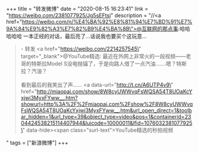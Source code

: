 +++
title = "转发微博"
date = "2020-08-15 16:23:41"
link = "https://weibo.com/2381077925/Jg5sEFtsi"
description = "//<a href=\"https://weibo.com/n/%E4%BA%92%E8%81%94%E7%BD%91%E7%9A%84%E9%82%A3%E7%82%B9%E4%BA%8B\">@互联网的那点事</a>:哈哈哈哈哈 一本正经的对话，最后亮了...话说我也要买个这玩意...<br><blockquote> - 转发 <a href=\"https://weibo.com/2214257545\" target=\"_blank\">@YouTube精选</a>: 最近在外网上非常火的一段视频——老哥的特斯拉Model S没电抛锚了，于是向路人借了一点汽油.......嗯？特斯拉？汽油？<br><br>看到最后的我笑出了声...... <a data-url=\"http://t.cn/A6UTP4v9\" href=\"http://miaopai.com/show/8W8cyUWWvqFsWQSA54T8UOaKcYxjwi3MyxFYww__.htm?showurl=http%3A%2F%2Fmiaopai.com%2Fshow%2F8W8cyUWWvqFsWQSA54T8UOaKcYxjwi3MyxFYww__.htm&url_open_direct=1&toolbar_hidden=1&url_type=39&object_type=video&pos=1&containerid=2304424538215114407944&luicode=10000011&lfid=1076032381077925\" data-hide><span class=\"surl-text\">YouTube精选的秒拍视频</span></a> </blockquote>"
tags = ["新浪微博"]
+++
